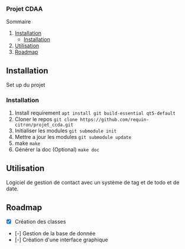 ### Projet CDAA

<!-- TABLE OF CONTENTS -->
  <summary>Sommaire</summary>
  <ol>
    <li>
      <a href="#getting-started">Installation</a>
      <ul>
        <li><a href="#installation">Installation</a></li>
      </ul>
    </li>
    <li><a href="#utilisation">Utilisation</a></li>
    <li><a href="#roadmap">Roadmap</a></li>
  </ol>

<!-- GETTING STARTED -->
## Installation

Set up du projet

### Installation

1. Install requirement
  `apt install git build-essential qt5-default`
2. Cloner le repos
  `git clone https://github.com/requin-citron/projet_ccda.git`
3. Initialiser les modules
  `git submodule init`
4. Mettre a jour les modules
  `git submodule update`
5. make
  `make`
6. Générer la doc (Optional)
  `make doc`
<!-- ```make``` -->

<!-- USAGE EXAMPLES -->
## Utilisation

Logiciel de gestion de contact avec un système de tag et de todo
et de date.

<!-- ROADMAP -->
## Roadmap

- [x] Création des classes
- [-] Gestion de la base de donnée
- [-] Création d'une interface graphique
